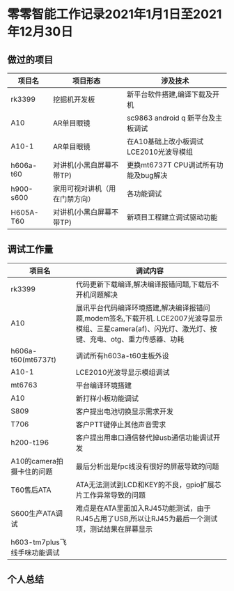 # 零零智能工作记录2021年1月1日至2021年12月30日

## 做过的项目

| 项目名 | 项目形态 | 涉及技术 |
|---|---|---|
| rk3399 | 挖掘机开发板 | 新平台软件搭建,编译下载及开机 |
| A10 | AR单目眼镜 | sc9863 android q 新平台及主板调试 |
| A10-1 | AR单目眼镜 | 在A10基础上改小板调试LCE2010光波导模组 |
| h606a-t60 | 对讲机(小黑白屏幕不带TP) | 更换mt6737T CPU调试所有功能及bug解决 |
| h900-s600 | 家用可视对讲机（用在门禁方向）| 各功能调试 |  
| H605A-T60 | 对讲机(小黑白屏幕不带TP) | 新项目工程建立调试驱动功能 |

## 调试工作量

| 项目名 | 调试内容 |
|---|---|
| rk3399 | 代码更新下载编译,解决编译报错问题,下载后不开机问题解决 |
| A10 | 展讯平台代码编译环境搭建,解决编译报错问题,modem签名,下载开机. LCE2007光波导显示模组、三星camera(af)、闪光灯、激光灯、按键、充电、otg、重力传感器、功耗 |
| h606a-t60(mt6737t) | 调试所有h603a-t60主板外设 |
| A10-1 | LCE2010光波导显示模组调试 |
| mt6763 | 平台编译环境搭建 |
| A10 | 新打样小板功能调试 |
| S809 | 客户提出电池切换显示需求开发 |
| T706  | 客户PTT键停止其他声音需求 |
| h200-t196 | 客户提出用串口通信替代掉usb通信功能调试开发 |
| A10的camera拍摄卡住的问题 | 最后分析出是fpc线没有很好的屏蔽导致的问题 |
| T60售后ATA | ATA无法测试到LCD和KEY的不良，gpio扩展芯片工作异常导致的问题 |
| S600生产ATA调试 | 难点是在ATA里面加入RJ45功能测试，由于RJ45占用了USB,所以让RJ45为最后一个测试项，测试结果在屏幕显示 |
| h603-tm7plus飞线手咪功能调试 |  |

## 个人总结
